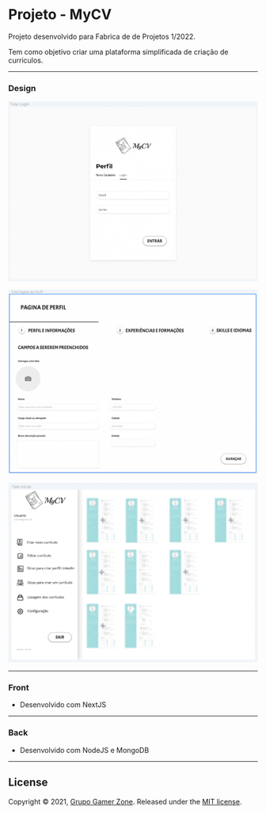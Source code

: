 # Projeto - MyCV

Projeto desenvolvido para Fabrica de de Projetos 1/2022.

Tem como objetivo criar uma plataforma simplificada de criação de curriculos.

---

### Design

![](docs/print1.png)

![](docs/print2.png)

![](docs/print3.png)

---

### Front

- Desenvolvido com NextJS

---

### Back

- Desenvolvido com NodeJS e MongoDB

---

## License

Copyright © 2021, [Grupo Gamer Zone](https://github.com/gabrielDpadua21).
Released under the [MIT license](LICENSE).